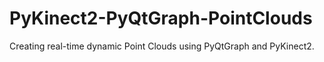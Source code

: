 # PyKinect2-PyQtGraph-PointClouds
Creating real-time dynamic Point Clouds using PyQtGraph and PyKinect2.
